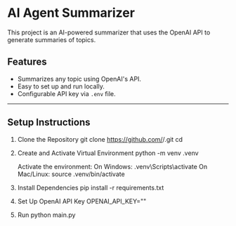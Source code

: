 # AI Agent Summarizer

This project is an AI-powered summarizer that uses the OpenAI API to generate summaries of topics.

## Features
- Summarizes any topic using OpenAI's API.
- Easy to set up and run locally.
- Configurable API key via `.env` file.

---------------------------------------------------------

## **Setup Instructions**

1. Clone the Repository
  git clone https://github.com/<your-username>/<repo-name>.git
  cd <repo-name>

2. Create and Activate Virtual Environment
  python -m venv .venv

    Activate the environment:
      On Windows:
      .venv\Scripts\activate
      On Mac/Linux:
      source .venv/bin/activate

3. Install Dependencies
  pip install -r requirements.txt

4. Set Up OpenAI API Key
   OPENAI_API_KEY=""

5. Run
   python main.py
